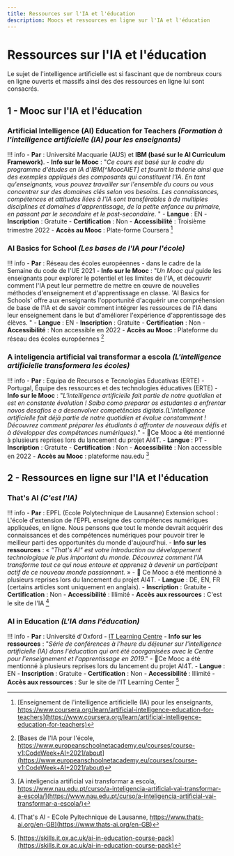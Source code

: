 ```yaml
---
title: Ressources sur l'IA et l'éducation
description: Moocs et ressources en ligne sur l'IA et l'éducation
---
```

# Ressources sur l'IA et l'éducation
Le sujet de l'intelligence artificielle est si fascinant que de nombreux cours en ligne ouverts et massifs ainsi des des ressources en ligne lui sont consacrés.

## 1 - Mooc sur l'IA et l'éducation

### Artificial Intelligence (AI) Education for Teachers *(Formation à l'intelligence artificielle (IA) pour les enseignants)*

!!! info
    - **Par** : Université Macquarie (AUS) et **IBM (basé sur le AI Curriculum Framework)**.
    - **Info sur le Mooc** : "*Ce cours est basé sur le cadre du programme d'études en IA d'IBM[^MoocAIET] et fournit la théorie ainsi que des exemples appliqués des composants qui constituent l'IA. En tant qu'enseignants, vous pouvez travailler sur l'ensemble du cours ou vous concentrer sur des domaines clés selon vos besoins. Les connaissances, compétences et attitudes liées à l'IA sont transférables à de multiples disciplines et domaines d'apprentissage, de la petite enfance au primaire, en passant par le secondaire et le post-secondaire*. "
    - **Langue** : EN
    - **Inscription** : Gratuite
    - **Certification** : Non
    - **Accessibilité** : Troisième trimestre 2022
    - **Accès au Mooc** : Plate-forme Coursera [^AIET]


### AI Basics for School *(Les bases de l'IA pour l'école)*

!!! info
    - **Par** : Réseau des écoles européennes - dans le cadre de la Semaine du code de l'UE 2021
    - **Info sur le Mooc** : "*Un Mooc qui* guide les enseignants pour explorer le potentiel et les limites de l'IA, et découvrir comment l'IA peut leur permettre de mettre en œuvre de nouvelles méthodes d'enseignement et d'apprentissage en classe. 'AI Basics for Schools' offre aux enseignants l'opportunité d'acquérir une compréhension de base de l'IA et de savoir comment intégrer les ressources de l'IA dans leur enseignement dans le but d'améliorer l'expérience d'apprentissage des élèves. "
    - **Langue** : EN
    - **Inscription** : Gratuite
    - **Certification** : Non
    - **Accessibilité** : Non accessible en 2022
    - **Accès au Mooc** : Plateforme du réseau des écoles européennes [^AIbasics]


### A inteligencia artificial vai transformar a escola *(L'intelligence artificielle transformera les écoles)*

!!! info
    - **Par** : Equipa de Recursos e Tecnologias Educativas (ERTE) - Portugal, Équipe des ressources et des technologies éducatives (ERTE)
    - **Info sur le Mooc** : "*L'intelligence artificielle fait partie de notre quotidien et est en constante évolution ! Saiba como preparar os estudantes a enfrentar novos desafios e a desenvolver competências digitais.(L'intelligence artificielle fait déjà partie de notre quotidien et évolue constamment ! Découvrez comment préparer les étudiants à affronter de nouveaux défis et à développer des compétences numériques).*"
    - 🚀Ce Mooc a été mentionné à plusieurs reprises lors du lancement du projet AI4T.
    - **Langue** : PT
    - **Inscription** : Gratuite
    - **Certification** : Non
    - **Accessibilité** : Non accessible en 2022
    - **Accès au Mooc** : plateforme nau.edu [^Aiescola]


## 2 - Ressources en ligne sur l'IA et l'éducation

### That's AI *(C'est l'IA)*

!!! info
    - **Par** : EPFL (Ecole Polytechnique de Lausanne) Extension school : L'école d'extension de l'EPFL enseigne des compétences numériques appliquées, en ligne. Nous pensons que tout le monde devrait acquérir des connaissances et des compétences numériques pour pouvoir tirer le meilleur parti des opportunités du monde d'aujourd'hui.
    - **Info sur les ressources** :  « *"That's AI" est votre introduction au développement technologique le plus important du monde. Découvrez comment l'IA transforme tout ce qui nous entoure et apprenez à devenir un participant actif de ce nouveau monde passionnant.* »
    - 🚀 Ce Mooc a été mentionné à plusieurs reprises lors du lancement du projet AI4T.
    - **Langue** : DE, EN, FR (certains articles sont uniquement en anglais).
    - **Inscription** : Gratuite
    - **Certification** : Non
    - **Accessibilité** : Illimité
    - **Accès aux ressources** : C'est le site de l'IA [^EPFLAI]


### AI in Education *(L'IA dans l'éducation)*

!!! info
    - **Par** : Université d'Oxford - [IT Learning Centre](https://skills.it.ox.ac.uk/)
    - **Info sur les ressources** : "*Série de conférences à l'heure du déjeuner sur l'intelligence artificielle (IA) dans l'éducation qui ont été coorganisées avec le Centre pour l'enseignement et l'apprentissage en 2019*."
    - 🚀Ce Mooc a été mentionné à plusieurs reprises lors du lancement du projet AI4T.
    - **Langue** : EN
    - **Inscription** : Gratuite
    - **Certification** : Non
    - **Accessibilité** : Illimité
    - **Accès aux ressources** : Sur le site de l'IT Learning Center [^ITLC]

[^AIET]: [Enseignement de l'intelligence artificielle (IA) pour les enseignants, https://www.coursera.org/learn/artificial-intelligence-education-for-teachers](https://www.coursera.org/learn/artificial-intelligence-education-for-teachers)

[^AIbasics]: [Bases de l'IA pour l'école, https://www.europeanschoolnetacademy.eu/courses/course-v1:CodeWeek+AI+2021/about](https://www.europeanschoolnetacademy.eu/courses/course-v1:CodeWeek+AI+2021/about)

[^Aiescola]: [A inteligencia artificial vai transformar a escola, https://www.nau.edu.pt/curso/a-inteligencia-artificial-vai-transformar-a-escola/](https://www.nau.edu.pt/curso/a-inteligencia-artificial-vai-transformar-a-escola/)

[^EPFLAI]: [That's AI - ECole Pyltechnique de Lausanne, https://www.thats-ai.org/en-GB](https://www.thats-ai.org/en-GB)

[^ITLC]: [https://skills.it.ox.ac.uk/ai-in-education-course-pack](https://skills.it.ox.ac.uk/ai-in-education-course-pack)
